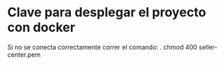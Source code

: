 # Clave para desplegar el proyecto con docker

Si no se conecta correctamente correr el comando:
. chmod 400 seller-center.pem
